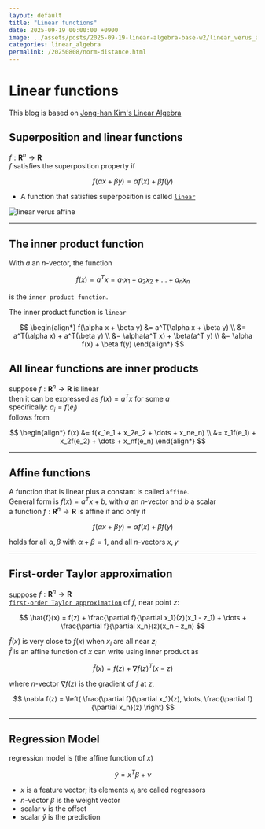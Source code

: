 ```yaml
---
layout: default
title: "Linear functions"
date: 2025-09-19 00:00:00 +0900
image: ../assets/posts/2025-09-19-linear-algebra-base-w2/linear_verus_affine.png
categories: linear_algebra
permalink: /20250808/norm-distance.html
---
```


# Linear functions

This blog is based on [Jong-han Kim's Linear Algebra](https://jonghank.github.io/ase2910.html)

## Superposition and linear functions

$f: \mathbf{R}^n \rightarrow \mathbf{R}$  
$f$ satisfies the superposition property if

$$
f(\alpha x + \beta y) = \alpha f(x) + \beta f(y)
$$

- A function that satisfies superposition is called [`linear`](https://en.wikipedia.org/wiki/Linear_function)

![linear verus affine](../assets/posts/2025-09-19-linear-algebra-base-w2/linear_verus_affine.png)

---

## The inner product function

With $a$ an $n$-vector, the function

$$
f(x) = a^Tx = a_1 x_1 + a_2 x_2 + \dots + a_n x_n
$$

is the `inner product function`.

The inner product function is `linear`

$$
\begin{align*}
f(\alpha x + \beta y) &= a^T(\alpha x + \beta y) \\
                      &= a^T(\alpha x) + a^T(\beta y) \\
                      &= \alpha(a^T x) + \beta(a^T y) \\
                      &= \alpha f(x) + \beta f(y)
\end{align*}
$$

## All linear functions are inner products

suppose $f: \mathbf{R}^n \rightarrow \mathbf{R}$ is linear  
then it can be expressed as $f(x) = a^T x$ for some $a$  
specifically: $a_i = f(e_i)$  
follows from

$$
\begin{align*}
f(x) &= f(x_1e_1 + x_2e_2 + \dots + x_ne_n) \\
&= x_1f(e_1) + x_2f(e_2) + \dots + x_nf(e_n)
\end{align*}
$$

---

## Affine functions

A function that is linear plus a constant is called `affine`.  
General form is $f(x) = a^T x + b$, with $a$ an $n$-vector and $b$ a scalar  
a function $f: \mathbf{R}^n \rightarrow \mathbf{R}$ is affine if and only if

$$
f(\alpha x + \beta y) = \alpha f(x) + \beta f(y)
$$

holds for all $\alpha, \beta$ with $\alpha + \beta = 1$, and all $n$-vectors $x, y$

---

## First-order Taylor approximation

suppose $f: \mathbf{R}^n \rightarrow \mathbf{R}$  
[`first-order Taylor approximation`](https://en.wikipedia.org/wiki/Taylor%27s_theorem) of $f$, near point $z$:

$$
\hat{f}(x) = f(z) + \frac{\partial f}{\partial x_1}(z)(x_1 - z_1) + \dots + \frac{\partial f}{\partial x_n}(z)(x_n - z_n)
$$

$\hat{f}(x)$ is very close to $f(x)$ when $x_i$ are all near $z_i$  
$\hat{f}$ is an affine function of $x$
can write using inner product as

$$
\hat{f}(x) = f(z) + \nabla f(z)^T(x - z)
$$

where $n$-vector $\nabla f(z)$ is the gradient of $f$ at $z$,

$$
\nabla f(z) = \left( \frac{\partial f}{\partial x_1}(z), \dots, \frac{\partial f}{\partial x_n}(z) \right)
$$

---

## Regression Model

regression model is (the affine function of $x$)

$$
\hat{y} = x^T\beta + \nu
$$

- $x$ is a feature vector; its elements $x_i$ are called regressors
- $n$-vector $\beta$ is the weight vector
- scalar $\nu$ is the offset
- scalar $\hat{y}$ is the prediction
